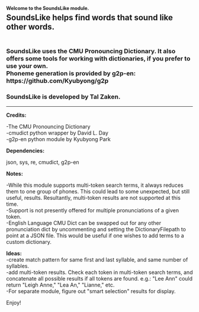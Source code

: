 <style>
h1 { 
    display: block;
    font-size: 0.9em;
    margin-top: -1.91em;
    margin-bottom: -1.91em;
    margin-left: 0;
    margin-right: 0;
    font-weight: bold;
}
</style>

<h1>Welcome to the SoundsLike module.</h1>
<h2 display="inline">SoundsLike helps find words that sound like other words.</h2>

<h3> <br>
 SoundsLike uses the CMU Pronouncing Dictionary. It also offers some tools for working with dictionaries, if you prefer to use your own. <br>
 Phoneme generation is provided by g2p-en: https://github.com/Kyubyong/g2p
</h3> 

<h3>SoundsLike is developed by Tal Zaken.</h3>

<hr>

<b>Credits:</b>

-The CMU Pronouncing Dictionary<br>
-cmudict python wrapper by David L. Day<br>
-g2p-en python module by Kyubyong Park<br>

<b>Dependencies:</b>

json, sys, re, cmudict, g2p-en

<b>Notes:</b>

-While this module supports multi-token search terms, it always reduces them to one group of phones.
 This could lead to some unexpected, but still useful, results. 
 Resultantly, multi-token results are not supported at this time.
<br>
-Support is not presently offered for multiple pronunciations of a given token.
<br>
-English Language CMU Dict can be swapped out for any other pronunciation dict
 by uncommenting and setting the DictionaryFilepath to point at a JSON file.
 This would be useful if one wishes to add terms to a custom dictionary.

<b>Ideas:</b>
<br>
-create match pattern for same first and last syllable, and same number of syllables.
<br>
-add multi-token results. Check each token in multi-token search terms,
 and concatenate all possible results if all tokens are found.
 e.g.: "Lee Ann" could return "Leigh Anne," "Lea An," "Lianne," etc.
<br>
-For separate module, figure out "smart selection" results for display.


Enjoy!



